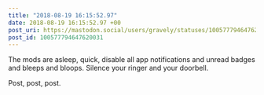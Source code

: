 ```yaml
---
title: "2018-08-19 16:15:52.97"
date: 2018-08-19 16:15:52.97 +00
post_uri: https://mastodon.social/users/gravely/statuses/100577794647620031
post_id: 100577794647620031
---
```

The mods are asleep, quick, disable all app notifications and unread badges and bleeps and bloops. Silence your ringer and your doorbell.

Post, post, post.


